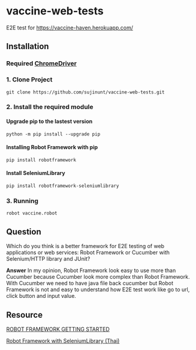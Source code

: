 # vaccine-web-tests
E2E test for https://vaccine-haven.herokuapp.com/
## Installation
### Required [ChromeDriver](https://sites.google.com/chromium.org/driver/)
### 1. Clone Project
```
git clone https://github.com/sujinunt/vaccine-web-tests.git
```
### 2. Install the required module
#### Upgrade pip to the lastest version
```
python -m pip install --upgrade pip
```
#### Installing Robot Framework with pip
```
pip install robotframework
```
#### Install SeleniumLibrary
```
pip install robotframework-seleniumlibrary
```
### 3. Running
```
robot vaccine.robot
```
## Question
Which do you think is a better framework for E2E testing of web applications or web services:  Robot Framework or Cucumber with Selenium/HTTP library and JUnit?

**Answer**
In my opinion, Robot Framework look easy to use more than Cucumber because Cucumber look more complex than Robot Framework. With Cucumber we need to have java file back cucumber but Robot Framework is not and easy to understand how E2E test work like go to url, click button and input value.

## Resource
[ROBOT FRAMEWORK GETTING STARTED](https://robotframework.org/?tab=1#getting-started)

[Robot Framework with SeleniumLibrary (Thai)](https://iamgique.medium.com/%E0%B8%A1%E0%B8%B2%E0%B9%80%E0%B8%A3%E0%B8%B4%E0%B9%88%E0%B8%A1%E0%B8%95%E0%B9%89%E0%B8%99%E0%B9%80%E0%B8%82%E0%B8%B5%E0%B8%A2%E0%B8%99-automate-robot-framework-with-selenium2library-%E0%B9%81%E0%B8%A5%E0%B8%B0-%E0%B8%97%E0%B8%B3-workshop-login-facebook-cbcbbcc6abf8)
